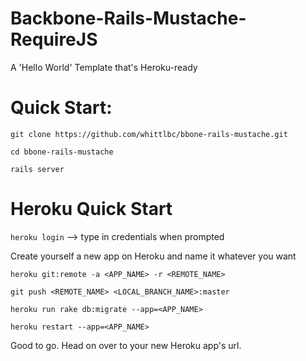 Backbone-Rails-Mustache-RequireJS
==========================================

A 'Hello World' Template that's Heroku-ready

# Quick Start:

`git clone https://github.com/whittlbc/bbone-rails-mustache.git`

`cd bbone-rails-mustache`

`rails server`

# Heroku Quick Start

`heroku login` --> type in credentials when prompted

Create yourself a new app on Heroku and name it whatever you want

`heroku git:remote -a <APP_NAME> -r <REMOTE_NAME>`

`git push <REMOTE_NAME> <LOCAL_BRANCH_NAME>:master`

`heroku run rake db:migrate --app=<APP_NAME>`

`heroku restart --app=<APP_NAME>`

Good to go. Head on over to your new Heroku app's url.




